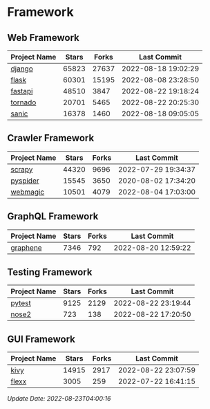 # Framework

## Web Framework
| Project Name | Stars | Forks | Last Commit |
| ------------ | ----- | ----- | ----------- |
| [django](https://github.com/django/django) | 65823 | 27637 | 2022-08-18 19:02:29 |
| [flask](https://github.com/pallets/flask) | 60301 | 15195 | 2022-08-08 23:28:50 |
| [fastapi](https://github.com/tiangolo/fastapi) | 48510 | 3847 | 2022-08-22 19:18:24 |
| [tornado](https://github.com/tornadoweb/tornado) | 20701 | 5465 | 2022-08-22 20:25:30 |
| [sanic](https://github.com/sanic-org/sanic) | 16378 | 1460 | 2022-08-18 09:05:05 |

## Crawler Framework
| Project Name | Stars | Forks | Last Commit |
| ------------ | ----- | ----- | ----------- |
| [scrapy](https://github.com/scrapy/scrapy) | 44320 | 9696 | 2022-07-29 19:34:37 |
| [pyspider](https://github.com/binux/pyspider) | 15545 | 3650 | 2020-08-02 17:34:20 |
| [webmagic](https://github.com/code4craft/webmagic) | 10501 | 4079 | 2022-08-04 17:03:00 |

## GraphQL Framework
| Project Name | Stars | Forks | Last Commit |
| ------------ | ----- | ----- | ----------- |
| [graphene](https://github.com/graphql-python/graphene) | 7346 | 792 | 2022-08-20 12:59:22 |

## Testing Framework
| Project Name | Stars | Forks | Last Commit |
| ------------ | ----- | ----- | ----------- |
| [pytest](https://github.com/pytest-dev/pytest) | 9125 | 2129 | 2022-08-22 23:19:44 |
| [nose2](https://github.com/nose-devs/nose2) | 723 | 138 | 2022-08-22 17:20:50 |

## GUI Framework
| Project Name | Stars | Forks | Last Commit |
| ------------ | ----- | ----- | ----------- |
| [kivy](https://github.com/kivy/kivy) | 14915 | 2917 | 2022-08-22 23:07:59 |
| [flexx](https://github.com/flexxui/flexx) | 3005 | 259 | 2022-07-22 16:41:15 |

*Update Date: 2022-08-23T04:00:16*